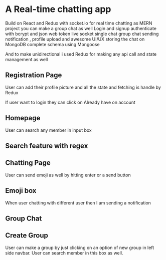 # A Real-time chatting app 
Build on React and Redux with socket.io for real time chatting as MERN project you can make a group chat as well Login and signup authenticate with bcrypt and json web token live socket single chat group chat sending notification , profile upload and awesome UI/UX storing the chat on MongoDB complete schema using Mongoose

And to make unidirectional i used Redux for making any api call and state management as well

## Registration Page

User can add their profile picture and all the state and fetching is handle by Redux

If user want to login they can click on Already have on account

## Homepage

User can search any member in input box

## Search feature with regex

## Chatting Page

User can send emoji as well by hitting enter or a send button

## Emoji box

When user chatting with different user then I am sending a notification

## Group Chat

## Create Group

User can make a group by just clicking on an option of new group in left side navbar.
User can search member in this box as well.
